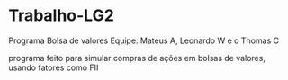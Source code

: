 # Trabalho-LG2
Programa Bolsa de valores
Equipe: Mateus A, Leonardo W e o Thomas C

programa feito para simular compras de ações em bolsas de valores, usando fatores como FII
